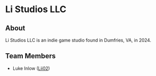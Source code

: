 # Li Studios LLC
## About
Li Studios LLC is an indie game studio found in Dumfries, VA, in 2024.
## Team Members
- Luke Inlow ([Lii02](https://github.com/Lii02))